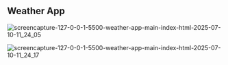 <h2> Weather App </h2>

![screencapture-127-0-0-1-5500-weather-app-main-index-html-2025-07-10-11_24_05](https://github.com/user-attachments/assets/783cfe14-fc20-4fc2-a423-000eed32817a)

![screencapture-127-0-0-1-5500-weather-app-main-index-html-2025-07-10-11_24_17](https://github.com/user-attachments/assets/c52f16b2-6afc-4b6b-b5ac-cf11b94720ae)
